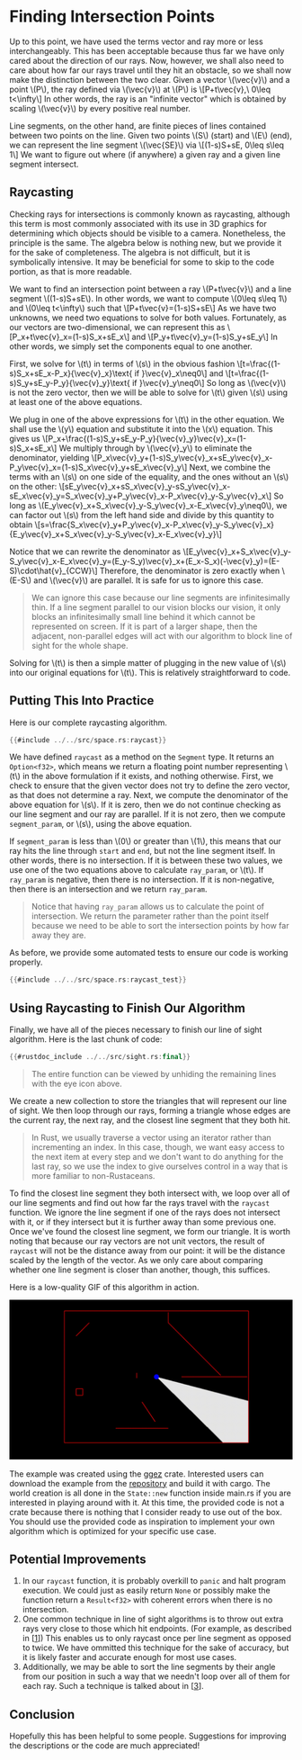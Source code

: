# Finding Intersection Points

Up to this point, we have used the terms vector and ray more or less interchangeably. This has been acceptable because thus far we have only cared about the direction of our rays. Now, however, we shall also need to care about how far our rays travel until they hit an obstacle, so we shall now make the distinction between the two clear. Given a vector \\(\vec{v}\\) and a point \\(P\\), the ray defined via \\(\vec{v}\\) at \\(P\\) is
\\[P+t\vec{v},\ 0\leq t<\infty\\]
In other words, the ray is an "infinite vector" which is obtained by scaling \\(\vec{v}\\) by every positive real number. 

Line segments, on the other hand, are finite pieces of lines contained between two points on the line. Given two points \\(S\\) (start) and \\(E\\) (end), we can represent the line segment \\(\vec{SE}\\) via
\\[(1-s)S+sE, 0\leq s\leq 1\\]
We want to figure out where (if anywhere) a given ray and a given line segment intersect.

## Raycasting

Checking rays for intersections is commonly known as raycasting, although this term is most commonly associated with its use in 3D graphics for determining which objects should be visible to a camera. Nonetheless, the principle is the same. The algebra below is nothing new, but we provide it for the sake of completeness. The algebra is not difficult, but it is symbolically intensive. It may be beneficial for some to skip to the code portion, as that is more readable.

We want to find an intersection point between a ray \\(P+t\vec{v}\\) and a line segment \\((1-s)S+sE\\). In other words, we want to compute \\(0\leq s\leq 1\\) and \\(0\leq t<\infty\\) such that
\\[P+t\vec{v}=(1-s)S+sE\\]
As we have two unknowns, we need two equations to solve for both values. Fortunately, as our vectors are two-dimensional, we can represent this as
\\[P\_x+t\vec{v}\_x=(1-s)S\_x+sE\_x\\]
and
\\[P\_y+t\vec{v}\_y=(1-s)S\_y+sE\_y\\]
In other words, we simply set the components equal to one another.

First, we solve for \\(t\\) in terms of \\(s\\) in the obvious fashion
\\[t=\frac{(1-s)S\_x+sE\_x-P\_x}{\vec{v}\_x}\text{ if }\vec{v}\_x\neq0\\]
and
\\[t=\frac{(1-s)S\_y+sE\_y-P\_y}{\vec{v}\_y}\text{ if }\vec{v}\_y\neq0\\]
So long as \\(\vec{v}\\) is not the zero vector, then we will be able to solve for \\(t\\) given \\(s\\) using at least one of the above equations.

We plug in one of the above expressions for \\(t\\) in the other equation. We shall use the \\(y\\) equation and substitute it into the \\(x\\) equation. This gives us
\\[P\_x+\frac{(1-s)S\_y+sE\_y-P\_y}{\vec{v}\_y}\vec{v}\_x=(1-s)S\_x+sE\_x\\]
We multiply through by \\(\vec{v}\_y\\) to eliminate the denominator, yielding
\\[P\_x\vec{v}\_y+(1-s)S\_y\vec{v}\_x+sE\_y\vec{v}\_x-P\_y\vec{v}\_x=(1-s)S\_x\vec{v}\_y+sE\_x\vec{v}\_y\\]
Next, we combine the terms with an \\(s\\) on one side of the equality, and the ones without an \\(s\\) on the other:
\\[sE\_y\vec{v}\_x+sS\_x\vec{v}\_y-sS\_y\vec{v}\_x-sE\_x\vec{v}\_y=S\_x\vec{v}\_y+P\_y\vec{v}\_x-P\_x\vec{v}\_y-S\_y\vec{v}\_x\\]
So long as \\(E\_y\vec{v}\_x+S\_x\vec{v}\_y-S\_y\vec{v}\_x-E\_x\vec{v}\_y\neq0\\), we can factor out \\(s\\) from the left hand side and divide by this quantity to obtain
\\[s=\frac{S\_x\vec{v}\_y+P\_y\vec{v}\_x-P\_x\vec{v}\_y-S\_y\vec{v}\_x}{E\_y\vec{v}\_x+S\_x\vec{v}\_y-S\_y\vec{v}\_x-E\_x\vec{v}\_y}\\]

Notice that we can rewrite the denominator as
\\[E\_y\vec{v}\_x+S\_x\vec{v}\_y-S\_y\vec{v}\_x-E\_x\vec{v}\_y=(E\_y-S\_y)\vec{v}\_x+(E\_x-S\_x)(-\vec{v}\_y)=(E-S)\cdot\hat{v}\_{CCW}\\]
Therefore, the denominator is zero exactly when \\(E-S\\) and \\(\vec{v}\\) are parallel. It is safe for us to ignore this case.

> We can ignore this case because our line segments are infinitesimally thin. If a line segment parallel to our vision blocks our vision, it only blocks an infinitesimally small line behind it which cannot be represented on screen. If it is part of a larger shape, then the adjacent, non-parallel edges will act with our algorithm to block line of sight for the whole shape.

Solving for \\(t\\) is then a simple matter of plugging in the new value of \\(s\\) into our original equations for \\(t\\). This is relatively straightforward to code.

## Putting This Into Practice

Here is our complete raycasting algorithm.

```rust
{{#include ../../src/space.rs:raycast}}
```

We have defined `raycast` as a method on the `Segment` type. It returns an `Option<f32>`, which means we return a floating point number representing \\(t\\) in the above formulation if it exists, and nothing otherwise. First, we check to ensure that the given vector does not try to define the zero vector, as that does not determine a ray. Next, we compute the denominator of the above equation for \\(s\\). If it is zero, then we do not continue checking as our line segment and our ray are parallel. If it is not zero, then we compute `segment_param`, or \\(s\\), using the above equation. 

If `segment_param` is less than \\(0\\) or greater than \\(1\\), this means that our ray hits the line through `start` and `end`, but not the line segment itself. In other words, there is no intersection. If it is between these two values, we use one of the two equations above to calculate `ray_param`, or \\(t\\). If `ray_param` is negative, then there is no intersection. If it is non-negative, then there is an intersection and we return `ray_param`.

>Notice that having `ray_param` allows us to calculate the point of intersection. We return the parameter rather than the point itself because we need to be able to sort the intersection points by how far away they are.

As before, we provide some automated tests to ensure our code is working properly.

```rust
{{#include ../../src/space.rs:raycast_test}}
```

## Using Raycasting to Finish Our Algorithm

Finally, we have all of the pieces necessary to finish our line of sight algorithm. Here is the last chunk of code:

```rust
{{#rustdoc_include ../../src/sight.rs:final}}
```

>The entire function can be viewed by unhiding the remaining lines with the eye icon above.

We create a new collection to store the triangles that will represent our line of sight. We then loop through our rays, forming a triangle whose edges are the current ray, the next ray, and the closest line segment that they both hit.

>In Rust, we usually traverse a vector using an iterator rather than incrementing an index. In this case, though, we want easy access to the next item at every step and we don't want to do anything for the last ray, so we use the index to give ourselves control in a way that is more familiar to non-Rustaceans.

To find the closest line segment they both intersect with, we loop over all of our line segments and find out how far the rays travel with the `raycast` function. We ignore the line segment if one of the rays does not intersect with it, or if they intersect but it is further away than some previous one. Once we've found the closest line segment, we form our triangle. It is worth noting that because our ray vectors are not unit vectors, the result of `raycast` will not be the distance away from our point: it will be the distance scaled by the length of the vector. As we only care about comparing whether one line segment is closer than another, though, this suffices.

Here is a low-quality GIF of this algorithm in action.

![Line of Sight GIF](./images/example.gif "A gif showcasing an example of the algorithm in action.")

The example was created using the [ggez](https://crates.io/crates/ggez) crate. Interested users can download the example from the [repository](https://github.com/basstabs/2d-line-of-sight) and build it with cargo. The world creation is all done in the `State::new` function inside main.rs if you are interested in playing around with it. At this time, the provided code is not a crate because there is nothing that I consider ready to use out of the box. You should use the provided code as inspiration to implement your own algorithm which is optimized for your specific use case.

## Potential Improvements

1. In our `raycast` function, it is probably overkill to `panic` and halt program execution. We could just as easily return `None` or possibly make the function return a `Result<f32>` with coherent errors when there is no intersection.
2. One common technique in line of sight algorithms is to throw out extra rays very close to those which hit endpoints. (For example, as described in [[1](https://ncase.me/sight-and-light/)]) This enables us to only raycast once per line segment as opposed to twice. We have ommitted this technique for the sake of accuracy, but it is likely faster and accurate enough for most use cases.
3. Additionally, we may be able to sort the line segments by their angle from our position in such a way that we needn't loop over all of them for each ray. Such a technique is talked about in [[3](https://www.redblobgames.com/articles/visibility/)].

## Conclusion

Hopefully this has been helpful to some people. Suggestions for improving the descriptions or the code are much appreciated!
